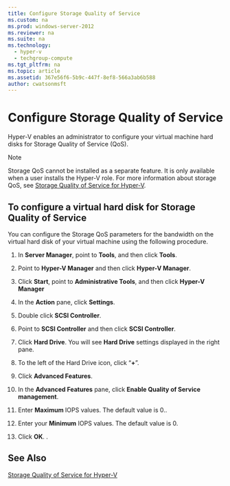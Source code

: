 ```yaml
---
title: Configure Storage Quality of Service
ms.custom: na
ms.prod: windows-server-2012
ms.reviewer: na
ms.suite: na
ms.technology: 
  - hyper-v
  - techgroup-compute
ms.tgt_pltfrm: na
ms.topic: article
ms.assetid: 367e56f6-5b9c-447f-8ef8-566a3ab6b588
author: cwatsonmsft
---
```

# Configure Storage Quality of Service
Hyper\-V enables an administrator to configure your virtual machine hard disks for Storage Quality of Service \(QoS\).  
  
> [!NOTE]  
> Storage QoS cannot be installed as a separate feature. It is only available when a user installs the Hyper\-V role. For more information about storage QoS, see [Storage Quality of Service  for Hyper-V](../Topic/Storage-Quality-of-Service--for-Hyper-V.md).  
  
## To configure a virtual hard disk for Storage Quality of Service  
You can configure the Storage QoS parameters for the bandwidth on the virtual hard disk of your virtual machine using the following procedure.  
  
1.  In **Server Manager**, point to **Tools**, and then click **Tools**.  
  
2.  Point to **Hyper\-V Manager** and then click **Hyper\-V Manager**.  
  
3.  Click **Start**, point to **Administrative Tools**, and then click **Hyper\-V Manager**  
  
4.  In the **Action** pane, click **Settings**.  
  
5.  Double click **SCSI Controller**.  
  
6.  Point to **SCSI Controller** and then click **SCSI Controller**.  
  
7.  Click **Hard Drive**. You will see **Hard Drive** settings displayed in the right pane.  
  
8.  To the left of the Hard Drive icon, click “**\+**”.  
  
9. Click **Advanced Features**.  
  
10. In the **Advanced Features** pane, click **Enable Quality of Service management**.  
  
11. Enter **Maximum** IOPS values. The default value is 0..  
  
12. Enter your **Minimum** IOPS values. The default value is 0.  
  
13. Click **OK**. .  
  
## See Also  
[Storage Quality of Service  for Hyper-V](../Topic/Storage-Quality-of-Service--for-Hyper-V.md)  
  

